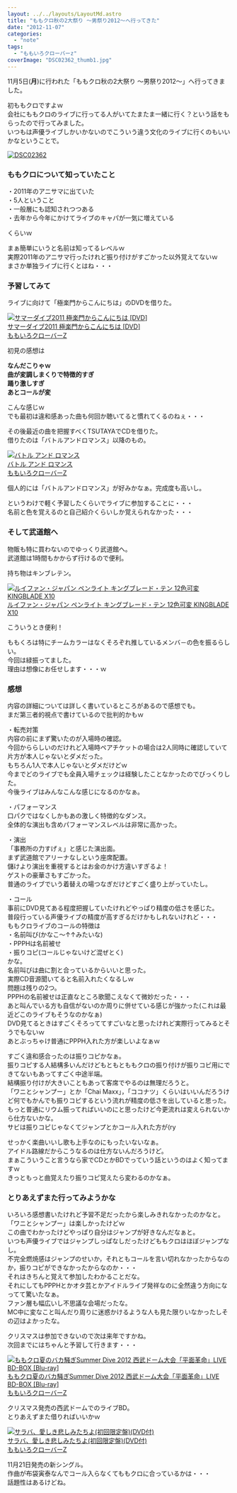 ```yaml
---
layout: ../../layouts/LayoutMd.astro
title: "ももクロ秋の2大祭り ～男祭り2012～へ行ってきた"
date: "2012-11-07"
categories: 
  - "note"
tags: 
  - "ももいろクローバーz"
coverImage: "DSC02362_thumb1.jpg"
---
```


11月5日(**月**)に行われた「ももクロ秋の2大祭り ～男祭り2012～」へ行ってきました。

初ももクロですよｗ  
会社にももクロのライブに行ってる人がいてたまたま一緒に行く？という話をもらったので行ってみました。  
いつもは声優ライブしかいかないのでこういう違う文化のライブに行くのもいいかなということで。

[![DSC02362](images/DSC02362_thumb.jpg "DSC02362")](//mizuka123.net/wp-content/uploads/2012/11/DSC02362.jpg)

### ももクロについて知っていたこと

・2011年のアニサマに出ていた  
・5人ということ  
・一般層にも認知されつつある  
・去年から今年にかけてライブのキャパが一気に増えている

くらいｗ

まぁ簡単にいうと名前は知ってるレベルｗ  
実際2011年のアニサマ行ったけれど振り付けがすごかった以外覚えてないｗ  
まさか単独ライブに行くとはね・・・

### 予習してみて

ライブに向けて「極楽門からこんにちは」のDVDを借りた。

[![サマーダイブ2011 極楽門からこんにちは [DVD]](images/51%2BlnGFgs1L._SL160_.jpg)  
サマーダイブ2011 極楽門からこんにちは \[DVD\]  
ももいろクローバーZ](https://www.amazon.co.jp/exec/obidos/ASIN/B005V4GN24/mizuka123-22/ref=nosim)

初見の感想は

**なんだこりゃｗ  
曲が変調しまくりで特徴的すぎ  
踊り激しすぎ  
あとコールが変**

こんな感じｗ  
でも最初は違和感あった曲も何回か聴いてると慣れてくるのねぇ・・・

その後最近の曲を把握すべくTSUTAYAでCDを借りた。  
借りたのは「バトルアンドロマンス」以降のもの。

[![バトル アンド ロマンス](images/51WhYLsNw2L._SL160_.jpg)  
バトル アンド ロマンス  
ももいろクローバーZ](https://www.amazon.co.jp/exec/obidos/ASIN/B0051RHQTU/mizuka123-22/ref=nosim)

個人的には「バトルアンドロマンス」が好みかなぁ。完成度も高いし。

というわけで軽く予習したくらいでライブに参加することに・・・  
名前と色を覚えるのと自己紹介くらいしか覚えられなかった・・・

### そして武道館へ

物販も特に買わないのでゆっくり武道館へ。  
武道館は1時間もかからず行けるので便利。

持ち物はキンブレテン。

[![ルイファン・ジャパン ペンライト キングブレード・テン 12色可変  KINGBLADE X10](images/41v2pOtMXAL._SL160_.jpg)  
ルイファン・ジャパン ペンライト キングブレード・テン 12色可変 KINGBLADE X10  
](https://www.amazon.co.jp/exec/obidos/ASIN/B008HOHYVE/mizuka123-22/ref=nosim)

こういうとき便利！

ももくろは特にチームカラーはなくそろぞれ推しているメンバ－の色を振るらしい。  
今回は緑振ってました。  
理由は想像にお任せします・・・ｗ

### 感想

内容の詳細については詳しく書いているところがあるので感想でも。  
まだ第三者的視点で書けているので批判的かもｗ

・転売対策  
内容の前にまず驚いたのが入場時の確認。  
今回かららしいのだけれど入場時ペアチケットの場合は2人同時に確認していて片方が本人じゃないとダメだった。  
もちろん1人で本人じゃないとダメだけどｗ  
今までどのライブでも全員入場チェックは経験したことなかったのでびっくりした。  
今後ライブはみんなこんな感じになるのかなぁ。

・パフォーマンス  
口パクではなくしかもあの激しく特徴的なダンス。  
全体的な演出も含めパフォーマンスレベルは非常に高かった。

・演出  
「事務所の力すげぇ」と感じた演出面。  
まず武道館でアリーナなしという座席配置。  
儲けより演出を重視するとはお金のかけ方違いすぎるよ！  
ゲストの豪華さもすごかった。  
普通のライブでいう着替えの場つなぎだけどすごく盛り上がっていたし。

・コール  
事前にDVD見てある程度把握していたけれどやっぱり精度の低さを感じた。  
普段行っている声優ライブの精度が高すぎるだけかもしれないけれど・・・  
ももクロライブのコールの特徴は  
・名前叫び(かなこ～↑↑みたいな)  
・PPPHは名前被せ  
・振りコピ(コールじゃないけど混ぜとく)  
かな。  
名前叫びは曲に割と合っているからいいと思った。  
実際CD音源聞いてると名前入れたくなるしｗ  
問題は残りの2つ。  
PPPHの名前被せは正直なところ歌聞こえなくて微妙だった・・・  
あと叫んでいる方も自信がないのか周りに併せている感じが強かった(これは最近どこのライブもそうなのかなぁ)  
DVD見てるときはすごくそろっててすごいなと思ったけれど実際行ってみるとそうでもないｗ  
あとぶっちゃけ普通にPPPH入れた方が楽しいよなぁｗ

すごく違和感合ったのは振りコピかなぁ。  
振りコピする人結構多いんだけどもともとももクロの振り付けが振りコピ用にできてないもあってすごく中途半端。  
結構振り付けが大きいこともあって客席でやるのは無理だろうと。  
「ワニとシャンプー」とか「Chai Maxx」，「ココナツ」くらいはいいんだろうけど何でもかんでも振りコピするという流れが精度の低さを出していると思った。  
もっと普通にリウム振ってればいいのにと思ったけど今更流れは変えられないから仕方ないかな。  
サビは振りコピじゃなくてジャンプとかコール入れた方が(ry

せっかく楽曲いいし歌も上手なのにもったいないなぁ。  
アイドル路線だからこうなるのは仕方ないんだろうけど。  
まぁこういうこと言うなら家でCDとかBDでっていう話というのはよく知ってますｗ  
きっともっと曲覚えたり振りコピ覚えたら変わるのかなぁ。

### とりあえずまた行ってみようかな

いろいろ感想書いたけれど予習不足だったから楽しみきれなかったのかなと。  
「ワニとシャンプー」は楽しかったけどｗ  
この曲でわかったけどやっぱり自分はジャンプが好きなんだなぁと。  
いつも声優ライブではジャンプしっぱなしだったけどももクロはほぼジャンプなし。  
不完全燃焼感はジャンプのせいか，それともコールを言い切れなかったからなのか，振りコピができなかったからなのか・・・  
それはきちんと覚えて参加したわかることだな。  
それにしてもPPPHとかオタ芸とかアイドルライブ発祥なのに全然違う方向になってて驚いたなぁ。  
ファン層も幅広いし不思議な会場だったな。  
MC中に変なこと叫んだり周りに迷惑かけるような人も見た限りいなかったしその辺はよかったな。

クリスマスは参加できないので次は来年ですかね。  
次回までにはちゃんと予習して行きます・・・

[![ももクロ夏のバカ騒ぎSummer Dive 2012 西武ドーム大会「平面革命」LIVE BD-BOX [Blu-ray]](images/51huM53kz6L._SL160_.jpg)  
ももクロ夏のバカ騒ぎSummer Dive 2012 西武ドーム大会「平面革命」LIVE BD-BOX \[Blu-ray\]  
ももいろクローバーZ](https://www.amazon.co.jp/exec/obidos/ASIN/B009SASPRI/mizuka123-22/ref=nosim)

クリスマス発売の西武ドームでのライブBD。  
とりあえずまた借りればいいかｗ

[![サラバ、愛しき悲しみたちよ(初回限定盤)(DVD付)](images/51HOQDgv6xL._SL160_.jpg)  
サラバ、愛しき悲しみたちよ(初回限定盤)(DVD付)  
ももいろクローバーZ](https://www.amazon.co.jp/exec/obidos/ASIN/B009EBE1UG/mizuka123-22/ref=nosim)

11月21日発売の新シングル。  
作曲が布袋寅泰なんでコール入らなくてももクロに合っているかは・・・  
話題性はあるけどね。
